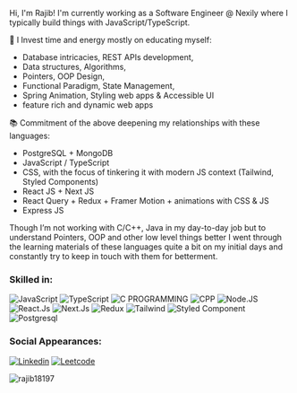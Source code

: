 Hi, I'm Rajib! I'm currently working as a Software Engineer @ Nexily where I typically build things with JavaScript/TypeScript.

🌱 I Invest time and energy mostly on educating myself:
- Database intricacies, REST APIs development, 
- Data structures, Algorithms,
- Pointers, OOP Design,
- Functional Paradigm, State Management, 
- Spring Animation, Styling web apps & Accessible UI
- feature rich and dynamic web apps

📚 Commitment of the above deepening my relationships with these languages:
- PostgreSQL + MongoDB
- JavaScript / TypeScript
- CSS, with the focus of tinkering it with modern JS context (Tailwind, Styled Components)
- React JS + Next JS
- React Query + Redux + Framer Motion + animations with CSS & JS
- Express JS

Though I’m not working with C/C++, Java in my day-to-day job but to understand Pointers, OOP and other low level things better I went through the learning materials of these languages quite a bit on my initial days and constantly try to keep in touch with them for betterment.

### Skilled in:

![JavaScript](https://img.shields.io/badge/JavaScript-F7DF1E?style=for-the-badge&logo=JavaScript&logoColor=white)
![TypeScript](https://img.shields.io/badge/TypeScript-007ACC?style=for-the-badge&logo=typescript&logoColor=white)
![C PROGRAMMING](https://img.shields.io/badge/C-00599C?style=for-the-badge&logo=c&logoColor=white)
![CPP](https://img.shields.io/badge/-c++-black?logo=c%2B%2B&style=for-the-badge&logoColor=white)
![Node.JS](https://img.shields.io/badge/node.js-339933?style=for-the-badge&logo=Node.js&logoColor=white)
![React.Js](https://img.shields.io/badge/React-20232A?style=for-the-badge&logo=react&logoColor=61DAFB)
![Next.Js](https://img.shields.io/badge/next.js-000000?style=for-the-badge&logo=nextdotjs&logoColor=white)
![Redux](https://img.shields.io/badge/REDUX-593D88?style=for-the-badge&logo=redux&logoColor=white)
![Tailwind](https://img.shields.io/badge/TAILWIND_CSS-38B2AC?style=for-the-badge&logo=tailwind-css&logoColor=white)
![Styled Component](https://img.shields.io/badge/styled--components-DB7093?style=for-the-badge&logo=styled-components&logoColor=white)
![Postgresql](https://img.shields.io/badge/postgresql-4169e1?style=for-the-badge&logo=postgresql&logoColor=white)


### Social Appearances:

[![Linkedin](https://img.shields.io/badge/LinkedIn-0077B5?style=flat-square&logo=linkedin&logoColor=white)](https://www.linkedin.com/in/rajuzest/)
[![Leetcode](https://img.shields.io/badge/Leetcode-FFFFFF?style=flat-square&logo=LeetCode&logoColor=black)](https://leetcode.com/rajib_zest/)





<p><img align="left" src="https://github-readme-stats.vercel.app/api/top-langs?username=rajib18197&hide=scss&theme=monokai&show_icons=true&locale=en&layout=compact" alt="rajib18197" /></p>





